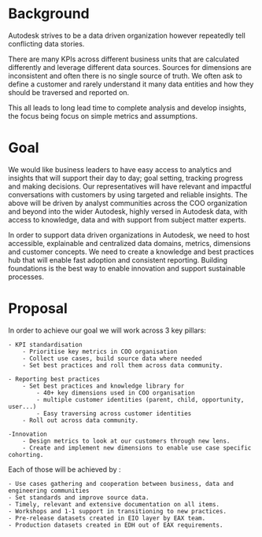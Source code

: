 # Background

Autodesk strives to be a data driven organization however repeatedly tell conflicting data stories​.

There are many KPIs across different business units that are calculated differently and leverage different data sources​. Sources for dimensions are inconsistent and often there is no single source of truth. We often ask to define a customer and rarely understand it many data entities and how they should be traversed and reported on. 

This all leads to long lead time to complete analysis and develop insights, the focus being focus on simple metrics and assumptions.


# Goal

We would like business leaders to have easy access to analytics and insights that will support their day to day; goal setting, tracking progress and making decisions. Our representatives will have relevant and impactful conversations with customers by using targeted and reliable insights. The above will be driven by analyst communities across the COO organization and beyond into the wider Autodesk, highly versed in Autodesk data, with access to knowledge, data and with support from subject matter experts.

In order to support data driven organizations in Autodesk, we need to host accessible, explainable and centralized data domains, metrics, dimensions and customer concepts. We need to create a knowledge and best practices hub that will enable fast adoption and consistent reporting. Building foundations is the best way to enable innovation and support sustainable processes.

# Proposal
In order to achieve our goal we will work across 3 key pillars: 

    - KPI standardisation
        - Prioritise key metrics in COO organisation
        - Collect use cases, build source data where needed
        - Set best practices and roll them across data community.

    - Reporting best practices
        - Set best practices and knowledge library for 
            - 40+ key dimensions used in COO organisation
            - multiple customer identities (parent, child, opportunity, user...) 
            - Easy traversing across customer identities
        - Roll out across data community.

    -Innovation
        - Design metrics to look at our customers through new lens.
        - Create and implement new dimensions to enable use case specific cohorting.

Each of those will be achieved by : 

    - Use cases gathering and cooperation between business, data and engineering communities
    - Set standards and improve source data.
    - Timely, relevant and extensive documentation on all items.​
    - Workshops and 1-1 support in transitioning to new practices.
    - Pre-release datasets created in EIO layer by EAX team.
    - Production datasets created in EDH out of EAX requirements.